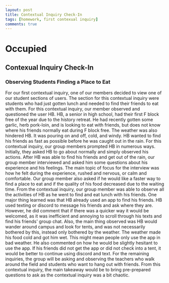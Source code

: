 ```yaml
---
layout: post
title: Contextual Inquiry Check-In
tags: [homework, first contexual inquiry]
comments: true
---
```

# Occupied

## Contexual Inquiry Check-In
### Observing Students Finding a Place to Eat
  For our first contextual inquiry, one of our members decided to view one of our student sections of users. The section for this contextual inquiry were students who had just gotten lunch and needed to find their friends to eat with them. For this contextual inquiry, our member observed and questioned the user HB. HB, a senior in high school, had their first F block free of the year due to the history retreat. He had recently gotten some garlic, herb pork-loin, and is looking to eat with friends, but does not know where his friends normally eat during F block free. The weather was also hindered HB. It was pouring on and off, cold, and windy. HB wanted to find his friends as fast as possible before he was caught out in the rain.
	For this contextual inquiry, our group members prompted HB in numerous ways. Initially, they asked HB to go about normally and simply observed his actions. After HB was able to find his friends and get out of the rain, our group member interviewed and asked him some questions about his experience and his feelings. The main topic of focus for the interview was how he felt during the experience, rushed and nervous, or calm and comfortable. Our group member also asked if he would like a faster way to find a place to eat and if the quality of his food decreased due to the waiting time. 
	From the contextual inquiry, our group member was able to observe all the activities of HB as he went to find and eat lunch with his friends. One major thing learned was that HB already used an app to find his friends. HB used texting or discord to message his friends and ask where they are. However, he did comment that if there was a quicker way it would be welcomed, as it was inefficient and annoying to scroll through his texts and find his friends' group chat. Also, the main thing observed was HB would wander around campus and look for tents, and was not necessarily bothered by this, instead only bothered by the weather. The weather made his food cold and got him wet. This might mean people only use the app in bad weather. He also commented on how he would be slightly hesitant to use the app. If his friends did not get the app or did not check into a tent, it would be better to continue using discord and text. 
	For the remaining inquiries, the group will be asking and observing the teachers who walk around the field and students who want to hang out with friends. From this contextual inquiry, the main takeaway would be to bring pre-prepared questions to ask as the contextual inquiry was a bit chaotic. 
